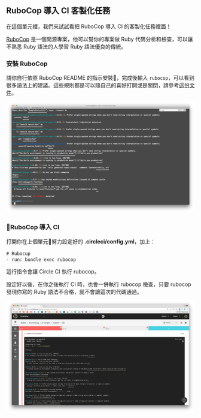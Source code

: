 ## RuboCop 導入 CI 客製化任務

在這個單元裡，我們來試試看把 RuboCop 導入 CI 的客製化任務裡面！

[RuboCop](https://github.com/bbatsov/rubocop) 是一個開源專案，他可以幫你的專案做 Ruby 代碼分析和檢查，可以讓不熟悉 Ruby 語法的人學習 Ruby 語法優良的傳統。

### 安裝 RuboCop

請你自行依照 RuboCop README 的指示安裝，完成後輸入 `rubocop`，可以看到很多語法上的建議。這些規則都是可以隨自己的喜好打開或是關閉，請參考[這份文件](https://github.com/bbatsov/rubocop/blob/master/config/default.yml)。

![image](images/CI-q01.png)

### RuboCop 導入 CI

打開你在上個單元努力設定好的 **.circleci/config.yml**，加上：

```
# Rubocup
- run: bundle exec rubocop
```

這行指令會讓 Circle CI 執行 rubocop。

設定好以後，在你之後執行 CI 時，也會一併執行 rubocop 檢查，只要 rubocop 發現你寫的 Ruby 語法不合格，就不會讓這次的代碼通過。

![圖二](images/CI-q02.png)
